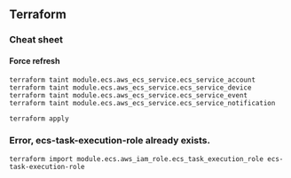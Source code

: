 ## Terraform

### Cheat sheet

#### Force refresh
```
terraform taint module.ecs.aws_ecs_service.ecs_service_account
terraform taint module.ecs.aws_ecs_service.ecs_service_device
terraform taint module.ecs.aws_ecs_service.ecs_service_event
terraform taint module.ecs.aws_ecs_service.ecs_service_notification

terraform apply
```

### Error, ecs-task-execution-role already exists.
```
terraform import module.ecs.aws_iam_role.ecs_task_execution_role ecs-task-execution-role
```
